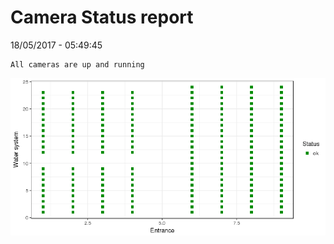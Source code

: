 Camera Status report
================
18/05/2017 - 05:49:45

    All cameras are up and running

![](camreport_files/figure-markdown_github/unnamed-chunk-2-1.png)
